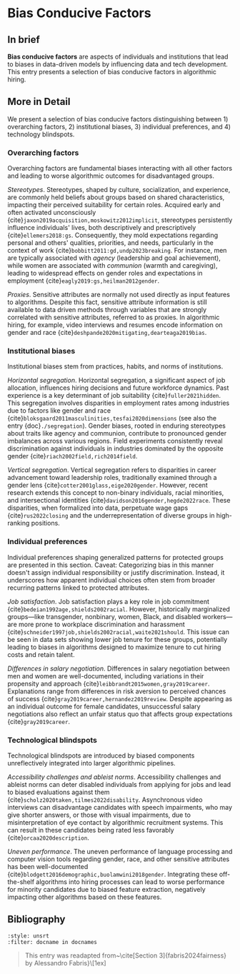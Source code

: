 # Bias Conducive Factors

## In brief

**Bias conducive factors** are aspects of individuals and institutions that lead to biases in data-driven models by influencing data and tech development. This entry presents a selection of bias conducive factors in algorithmic hiring.

## More in Detail

We present a selection of bias conducive factors distinguishing between 1) overarching factors, 2) institutional biases, 3) individual preferences, and 4) technology blindspots.


### Overarching factors

Overarching factors are fundamental biases interacting with all other factors and leading to worse algorithmic outcomes for disadvantaged groups.

*Stereotypes*. Stereotypes, shaped by culture, socialization, and experience, are commonly held beliefs about groups based on shared characteristics, impacting their perceived suitability for certain roles. Acquired early and often activated unconsciously {cite}`jaxon2019acquisition,moskowitz2012implicit`, stereotypes persistently influence individuals' lives, both descriptively and prescriptively {cite}`ellemers2018:gs`. Consequently, they mold expectations regarding personal and others' qualities, priorities, and needs, particularly in the context of work {cite}`bobbitt2011:gd,undp2023breaking`. For instance, men are typically associated with *agency* (leadership and goal achievement), while women are associated with *communion* (warmth and caregiving), leading to widespread effects on gender roles and expectations in employment {cite}`eagly2019:gs,heilman2012gender`.

*Proxies*. Sensitive attributes are normally not used directly as input features to algorithms. Despite this fact, sensitive attribute information is still available to data driven methods through variables that are strongly correlated with sensitive attributes, referred to as proxies. In algorithmic hiring, for example, video interviews and resumes encode information on gender and race  {cite}`deshpande2020mitigating,dearteaga2019bias`.

### Institutional biases 
Institutional biases stem from practices, habits, and norms of institutions.

*Horizontal segregation*. Horizontal segregation, a significant aspect of job allocation, influences hiring decisions and future workforce dynamics. Past experience is a key determinant of job suitability {cite}`fuller2021hidden`. This segregation involves disparities in employment rates among industries due to factors like gender and race {cite}`bloksgaard2011masculinities,tesfai2020dimensions` (see also the entry {doc}`./segregation`). Gender biases, rooted in enduring stereotypes about traits like agency and communion, contribute to pronounced gender imbalances across various regions. Field experiments consistently reveal discrimination against individuals in industries dominated by the opposite gender {cite}`riach2002field,rich2014field`.

*Vertical segregation*. Vertical segregation refers to disparities in career advancement toward leadership roles, traditionally examined through a gender lens {cite}`cotter2001glass,eige2020gender`. However, recent research extends this concept to non-binary individuals, racial minorities, and intersectional identities {cite}`davidson2016gender,hegde2022race`. These disparities, when formalized into data, perpetuate wage gaps {cite}`rus2022closing` and the underrepresentation of diverse groups in high-ranking positions.

### Individual preferences
Individual preferences shaping generalized patterns for protected groups are presented in this section. Caveat: Categorizing bias in this manner doesn't assign individual responsibility or justify discrimination. Instead, it underscores how apparent individual choices often stem from broader recurring patterns linked to protected attributes.

*Job satisfaction*. Job satisfaction plays a key role in job commitment {cite}`bedeian1992age,shields2002racial`. However, historically marginalized groups—like transgender, nonbinary, women, Black, and disabled workers—are more prone to workplace discrimination and harassment {cite}`schneider1997job,shields2002racial,waite2021should`. This issue can be seen in data sets showing lower job tenure for these groups, potentially leading to biases in algorithms designed to maximize tenure to cut hiring costs and retain talent.

*Differences in salary negotiation*. Differences in salary negotiation between men and women are well-documented, including variations in their propensity and approach {cite}`leibbrandt2015women,gray2019career`. Explanations range from differences in risk aversion to perceived chances of success {cite}`gray2019career,hernandez2019review`. Despite appearing as an individual outcome for female candidates, unsuccessful salary negotiations also reflect an unfair status quo that affects group expectations {cite}`gray2019career`.

### Technological blindspots
Technological blindspots are introduced by biased components unreflectively integrated into larger algorithmic pipelines.

*Accessibility challenges and ableist norms*. Accessibility challenges and ableist norms can deter disabled individuals from applying for jobs and lead to biased evaluations against them {cite}`scholz2020taken,tilmes2022disability`. Asynchronous video interviews can disadvantage candidates with speech impairments, who may give shorter answers, or those with visual impairments, due to misinterpretation of eye contact by algorithmic recruitment systems. This can result in these candidates being rated less favorably {cite}`orcaa2020description`.

*Uneven performance*. The uneven performance of language processing and computer vision tools regarding gender, race, and other sensitive attributes has been well-documented {cite}`blodgett2016demographic,buolamwini2018gender`. Integrating these off-the-shelf algorithms into hiring processes can lead to worse performance for minority candidates due to biased feature extraction, negatively impacting other algorithms based on these features.

## Bibliography

```{bibliography}
:style: unsrt
:filter: docname in docnames
```

>This entry was readapted from~\cite[Section 3]{fabris2024fairness} by Alessandro Fabris}\\[1ex]


